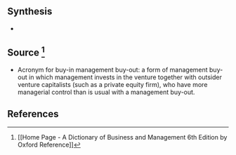 ## Synthesis
- 
## Source [^1]
- Acronym for buy-in management buy-out: a form of management buy-out in which management invests in the venture together with outsider venture capitalists (such as a private equity firm), who have more managerial control than is usual with a management buy-out.
## References

[^1]: [[Home Page - A Dictionary of Business and Management 6th Edition by Oxford Reference]]